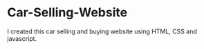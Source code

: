 # Car-Selling-Website
I created this car selling and buying website using HTML, CSS and javascript. 
